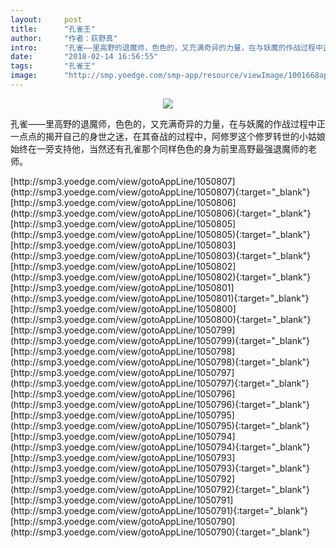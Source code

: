 ```yaml
---
layout:     post
title:      "孔雀王"
author:     "作者：荻野真"
intro:      "孔雀——里高野的退魔师，色色的，又充满奇异的力量，在与妖魔的作战过程中正一点点的揭开自己的身世之迷，在其奋战的过程中，阿修罗这个修罗转世的小姑娘始终在一旁支持他，当然还有孔雀那个同样色色的身为前里高野最强退魔师的老师。"
date:       "2018-02-14 16:56:55"
tags:       "孔雀王"
image:      "http://smp.yoedge.com/smp-app/resource/viewImage/1001668appline.png"
---
```

<div style="text-align: center">
<p><img src="http://smp.yoedge.com/smp-app/resource/viewImage/1001668appline.png"/></p>
</div>
<p class="post-meta">
<span>孔雀——里高野的退魔师，色色的，又充满奇异的力量，在与妖魔的作战过程中正一点点的揭开自己的身世之迷，在其奋战的过程中，阿修罗这个修罗转世的小姑娘始终在一旁支持他，当然还有孔雀那个同样色色的身为前里高野最强退魔师的老师。</span>
</p>
[http://smp3.yoedge.com/view/gotoAppLine/1050807](http://smp3.yoedge.com/view/gotoAppLine/1050807){:target="_blank"}
[http://smp3.yoedge.com/view/gotoAppLine/1050806](http://smp3.yoedge.com/view/gotoAppLine/1050806){:target="_blank"}
[http://smp3.yoedge.com/view/gotoAppLine/1050805](http://smp3.yoedge.com/view/gotoAppLine/1050805){:target="_blank"}
[http://smp3.yoedge.com/view/gotoAppLine/1050803](http://smp3.yoedge.com/view/gotoAppLine/1050803){:target="_blank"}
[http://smp3.yoedge.com/view/gotoAppLine/1050802](http://smp3.yoedge.com/view/gotoAppLine/1050802){:target="_blank"}
[http://smp3.yoedge.com/view/gotoAppLine/1050801](http://smp3.yoedge.com/view/gotoAppLine/1050801){:target="_blank"}
[http://smp3.yoedge.com/view/gotoAppLine/1050800](http://smp3.yoedge.com/view/gotoAppLine/1050800){:target="_blank"}
[http://smp3.yoedge.com/view/gotoAppLine/1050799](http://smp3.yoedge.com/view/gotoAppLine/1050799){:target="_blank"}
[http://smp3.yoedge.com/view/gotoAppLine/1050798](http://smp3.yoedge.com/view/gotoAppLine/1050798){:target="_blank"}
[http://smp3.yoedge.com/view/gotoAppLine/1050797](http://smp3.yoedge.com/view/gotoAppLine/1050797){:target="_blank"}
[http://smp3.yoedge.com/view/gotoAppLine/1050796](http://smp3.yoedge.com/view/gotoAppLine/1050796){:target="_blank"}
[http://smp3.yoedge.com/view/gotoAppLine/1050795](http://smp3.yoedge.com/view/gotoAppLine/1050795){:target="_blank"}
[http://smp3.yoedge.com/view/gotoAppLine/1050794](http://smp3.yoedge.com/view/gotoAppLine/1050794){:target="_blank"}
[http://smp3.yoedge.com/view/gotoAppLine/1050793](http://smp3.yoedge.com/view/gotoAppLine/1050793){:target="_blank"}
[http://smp3.yoedge.com/view/gotoAppLine/1050792](http://smp3.yoedge.com/view/gotoAppLine/1050792){:target="_blank"}
[http://smp3.yoedge.com/view/gotoAppLine/1050791](http://smp3.yoedge.com/view/gotoAppLine/1050791){:target="_blank"}
[http://smp3.yoedge.com/view/gotoAppLine/1050790](http://smp3.yoedge.com/view/gotoAppLine/1050790){:target="_blank"}


